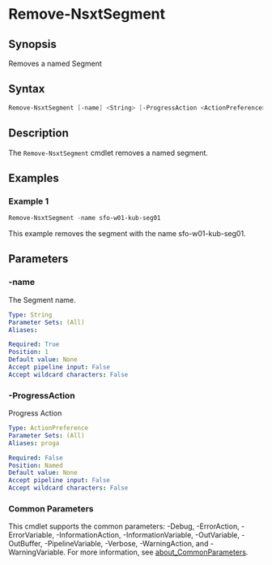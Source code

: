 # Remove-NsxtSegment

## Synopsis

Removes a named Segment

## Syntax

```powershell
Remove-NsxtSegment [-name] <String> [-ProgressAction <ActionPreference>] [<CommonParameters>]
```

## Description

The `Remove-NsxtSegment` cmdlet removes a named segment.

## Examples

### Example 1

```powershell
Remove-NsxtSegment -name sfo-w01-kub-seg01
```

This example removes the segment with the name sfo-w01-kub-seg01.

## Parameters

### -name

The Segment name.

```yaml
Type: String
Parameter Sets: (All)
Aliases:

Required: True
Position: 1
Default value: None
Accept pipeline input: False
Accept wildcard characters: False
```

### -ProgressAction

Progress Action

```yaml
Type: ActionPreference
Parameter Sets: (All)
Aliases: proga

Required: False
Position: Named
Default value: None
Accept pipeline input: False
Accept wildcard characters: False
```

### Common Parameters

This cmdlet supports the common parameters: -Debug, -ErrorAction, -ErrorVariable, -InformationAction, -InformationVariable, -OutVariable, -OutBuffer, -PipelineVariable, -Verbose, -WarningAction, and -WarningVariable. For more information, see [about_CommonParameters](http://go.microsoft.com/fwlink/?LinkID=113216).
